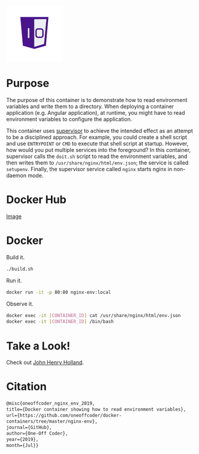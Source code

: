 ![One-Off Coder Logo](../logo.png "One-Off Coder")

# Purpose

The purpose of this container is to demonstrate how to read environment variables and write them to a directory. When deploying a container application (e.g. Angular application), at runtime, you might have to read environment variables to configure the application.

This container uses [supervisor](http://supervisord.org/) to achieve the intended effect as an attempt to be a disciplined approach. For example, you could create a shell script and use `ENTRYPOINT` or `CMD` to execute that shell script at startup. However, how would you put multiple services into the foreground? In this container, supervisor calls the `doit.sh` script to read the environment variables, and then writes them to `/usr/share/nginx/html/env.json`; the service is called `setupenv`. Finally, the supervisor service called `nginx` starts nginx in non-daemon mode.

# Docker Hub

[Image](https://hub.docker.com/r/oneoffcoder/nginx-env)

# Docker

Build it.

```bash
./build.sh
```

Run it.

```bash
docker run -it -p 80:80 nginx-env:local
```

Observe it.

```bash
docker exec -it [CONTAINER_ID] cat /usr/share/nginx/html/env.json
docker exec -it [CONTAINER_ID] /bin/bash
```

# Take a Look!

Check out [John Henry Holland](https://en.wikipedia.org/wiki/John_Henry_Holland).

# Citation

```
@misc{oneoffcoder_nginx_env_2019, 
title={Docker container showing how to read environment variables}, 
url={https://github.com/oneoffcoder/docker-containers/tree/master/nginx-env}, 
journal={GitHub},
author={One-Off Coder}, 
year={2019}, 
month={Jul}}
```
